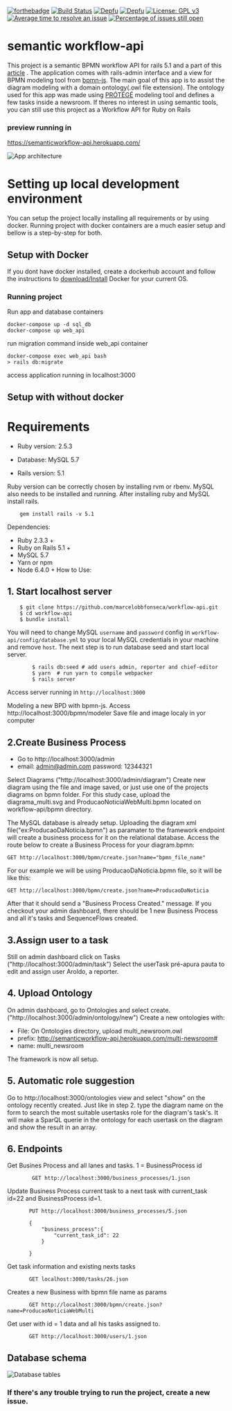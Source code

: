
[![forthebadge](https://forthebadge.com/images/badges/made-with-ruby.svg)](https://forthebadge.com)
[![Build Status](https://travis-ci.com/marcelobbfonseca/workflow-api.svg?branch=master)](https://travis-ci.com/marcelobbfonseca/workflow-api) [![Depfu](https://badges.depfu.com/badges/162afd397ea7f132bc73bb87dbc689d0/status.svg)](https://depfu.com) [![Depfu](https://badges.depfu.com/badges/162afd397ea7f132bc73bb87dbc689d0/count.svg)](https://depfu.com/github/marcelobbfonseca/workflow-api?project_id=7786) [![License: GPL v3](https://img.shields.io/badge/License-GPLv3-blue.svg)](https://www.gnu.org/licenses/gpl-3.0) [![Average time to resolve an issue](http://isitmaintained.com/badge/resolution/marcelobbfonseca/workflow-api.svg)](http://isitmaintained.com/project/marcelobbfonseca/workflow-api "Average time to resolve an issue") [![Percentage of issues still open](http://isitmaintained.com/badge/open/marcelobbfonseca/workflow-api.svg)](http://isitmaintained.com/project/marcelobbfonseca/workflow-api "Percentage of issues still open")

# semantic workflow-api
This project is a semantic BPMN workflow API for rails 5.1 and a part of this [article](http://ceur-ws.org/Vol-2228/short4.pdf) . The application comes with rails-admin interface and a view for BPMN modeling tool from [bpmn-js](https://bpmn.io/toolkit/bpmn-js/). 
The main goal of this app is to assist the diagram modeling with a domain ontology(.owl file extension). The ontology used for this app was made using [PRÓTÉGÉ](https://protege.stanford.edu/) modeling tool and defines a few tasks inside a newsroom. If theres no interest in using semantic tools, you can still use this project as a Workflow API for Ruby on Rails

### preview running in
https://semanticworkflow-api.herokuapp.com/

![App architecture](https://i.ibb.co/3sMSH83/arquitetura-da-busca-semantica.png)

# Setting up local development environment
You can setup the project locally installing all requirements or by using docker. Running project with docker containers are a much easier setup and bellow is a step-by-step for both.

## Setup with Docker
If you dont have docker installed, create a dockerhub account and follow the instructions to [download/Install](https://www.docker.com/get-started) Docker for your current OS.

### Running project
Run app and database containers
```
docker-compose up -d sql_db
docker-compose up web_api
```

run migration command inside web_api container
```
docker-compose exec web_api bash
> rails db:migrate
```
access application running in localhost:3000

## Setup with without docker


# Requirements

* Ruby version: 2.5.3

* Database: MySQL 5.7

* Rails version: 5.1


Ruby version can be correctly chosen by installing rvm or rbenv. MySQL also needs to be installed and running. After installing ruby and MySQL install rails.
```
	gem install rails -v 5.1
```

Dependencies: 
* Ruby 2.3.3 +
* Ruby on Rails 5.1 +
* MySQL 5.7
* Yarn or npm
* Node 6.4.0 +
 How to Use:
 ## 1. Start localhost server
```
	$ git clone https://github.com/marcelobbfonseca/workflow-api.git
	$ cd workflow-api
	$ bundle install
```
You will need to change MySQL ```username``` and ```password``` config in ```workflow-api/config/database.yml``` to your local MySQL credentials in your machine and remove ```host```. The next step is to run database seed and start local server.
```		
		$ rails db:seed # add users admin, reporter and chief-editor
		$ yarn  # run yarn to compile webpacker
		$ rails server
```

Access server running in ```http://localhost:3000```

Modeling a new BPD with bpmn-js. Access http://localhost:3000/bpmn/modeler
Save file and image localy in yor computer

## 2.Create Business Process

* Go to http://localhost:3000/admin
* email: admin@admin.com password: 12344321

Select Diagrams ("http://localhost:3000/admin/diagram")
Create new diagram using the file and image saved, or just use one of the projects diagrams on bpmn folder.
For this study case, upload the diagrama_multi.svg and ProducaoNoticiaWebMulti.bpmn located on workflow-api/bpmn directory.

The MySQL database is already setup. Uploading the diagram xml file("ex:ProducaoDaNoticia.bpmn") as paramater to the framework endpoint will create a business process for it on the relational database. 
Access the route below to create a Business Process for your diagram.bpmn:
	
	GET http://localhost:3000/bpmn/create.json?name="bpmn_file_name"
For our example we will be using ProducaoDaNoticia.bpmn file, so it will be like this:
	
	GET http://localhost:3000/bpmn/create.json?name=ProducaoDaNoticia

After that it should send a "Business Process Created." message.
If you checkout your admin dashboard, there should be 1 new Business Process and all it's tasks and SequenceFlows created. 

## 3.Assign user to a task

Still on admin dashboard click on Tasks ("http://localhost:3000/admin/task")
Select the userTask pré-apura pauta to edit and assign user Aroldo, a reporter.

## 4. Upload Ontology

On admin dashboard, go to Ontologies and select create.("http://localhost:3000/admin/ontology/new")
Create a new ontologies with:
* File: On Ontologies directory, upload multi_newsroom.owl
* prefix: http://semanticworkflow-api.herokuapp.com/multi-newsroom#
* name: multi_newsroom

The framework is now all setup.
## 5. Automatic role suggestion

Go to http://localhost:3000/ontologies view and select "show" on the ontology recently created.
Just like in step 2. type the diagram name on the form to search the most suitable usertasks role for the diagram's task's. It will make a SparQL querie in the ontology for each usertask on the diagram and show the result in an array.


## 6. Endpoints
 
 Get Busines Process and all lanes and tasks. 1 = BusinessProcess id
```	
		GET http://localhost:3000/business_processes/1.json
```

 Update Business Process current task to a next task with current_task id=22 and BusinessProcess id=1.

 ```		
		PUT http://localhost:3000/business_processes/5.json
		
 		{
			"business_process":{
				"current_task_id": 22
			}
	
		}
```
 
 Get task information and existing nexts tasks
 	
 ```		
		GET localhost:3000/tasks/26.json
 ```

 Creates a new Business with bpmn file name as params 
 
 ```		
		GET http://localhost:3000/bpmn/create.json?name=ProducaoNoticiaWebMulti
 ```

Get user with id = 1 data and all his tasks assigned to.
		
 ```		
		GET http://localhost:3000/users/1.json
 ```


## Database schema
![Database tables](https://i.ibb.co/dmkS5jK/tcc-mysqlworkbench.png)

### If there's any trouble trying to run the project, create a new issue.
